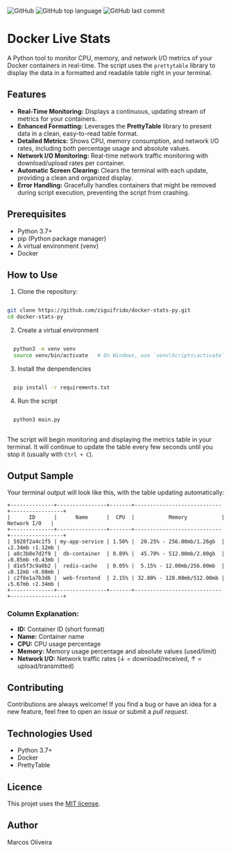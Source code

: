 ![GitHub](https://img.shields.io/github/license/ziguifrido/docker-stats-py)
![GitHub top language](https://img.shields.io/github/languages/top/ziguifrido/docker-stats-py)
![GitHub last commit](https://img.shields.io/github/last-commit/ziguifrido/docker-stats-py)

# Docker Live Stats

A Python tool to monitor CPU, memory, and network I/O metrics of your Docker containers in real-time. The script uses the `prettytable` library to display the data in a formatted and readable table right in your terminal.

## Features

  * **Real-Time Monitoring:** Displays a continuous, updating stream of metrics for your containers.
  * **Enhanced Formatting:** Leverages the **PrettyTable** library to present data in a clean, easy-to-read table format.
  * **Detailed Metrics:** Shows CPU, memory consumption, and network I/O rates, including both percentage usage and absolute values.
  * **Network I/O Monitoring:** Real-time network traffic monitoring with download/upload rates per container.
  * **Automatic Screen Clearing:** Clears the terminal with each update, providing a clean and organized display.
  * **Error Handling:** Gracefully handles containers that might be removed during script execution, preventing the script from crashing.


## Prerequisites

* Python 3.7+
* pip (Python package manager)
* A virtual environment (venv)
* Docker

## How to Use

1.  Clone the repository:
```bash

git clone https://github.com/ziguifrido/docker-stats-py.git
cd docker-stats-py

```
    
2. Create a virtual environment
```bash

  python3 -m venv venv
  source venv/bin/activate   # On Windows, use `venv\Scripts\activate`

```

3. Install the denpendencies
```bash

  pip install -r requirements.txt

```

4. Run the script
```bash

  python3 main.py
  
```

The script will begin monitoring and displaying the metrics table in your terminal. It will continue to update the table every few seconds until you stop it (usually with `Ctrl + C`).


## Output Sample

Your terminal output will look like this, with the table updating automatically:

```
+--------------+----------------+-------+----------------------------+-----------------+
|      ID      |      Name      |  CPU  |           Memory           |   Network I/O   |
+--------------+----------------+-------+----------------------------+-----------------+
| 5928f2a4c1f5 | my-app-service | 1.50% |  20.25% - 256.00mb/1.26gb  | ↓2.34mb ↑1.12mb |
| a0c3b8e7d2f9 |  db-container  | 0.89% |  45.70% - 512.00mb/2.00gb  | ↓0.85mb ↑0.43mb |
| d1e5f3c9a0b2 |  redis-cache   | 0.05% |  5.15% - 12.00mb/256.00mb  | ↓0.12mb ↑0.08mb |
| c2f8e1a7b3d6 |  web-frontend  | 2.15% | 32.80% - 128.00mb/512.00mb | ↓5.67mb ↑2.34mb |
+--------------+----------------+-------+----------------------------+-----------------+
```

### Column Explanation:
- **ID:** Container ID (short format)
- **Name:** Container name
- **CPU:** CPU usage percentage
- **Memory:** Memory usage percentage and absolute values (used/limit)
- **Network I/O:** Network traffic rates (↓ = download/received, ↑ = upload/transmitted)

## Contributing

Contributions are always welcome! If you find a bug or have an idea for a new feature, feel free to open an *issue* or submit a *pull request*.

## Technologies Used

* Python 3.7+
* Docker
* PrettyTable

## Licence
This projet uses the [MIT license](https://github.com/ziguifrido/docker-stats-py/blob/main/LICENSE).

## Author

Marcos Oliveira
